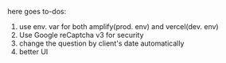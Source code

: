 here goes to-dos:

1. use env. var for both amplify(prod. env) and vercel(dev. env)
2. Use Google reCaptcha v3 for security
3. change the question by client's date automatically
4. better UI